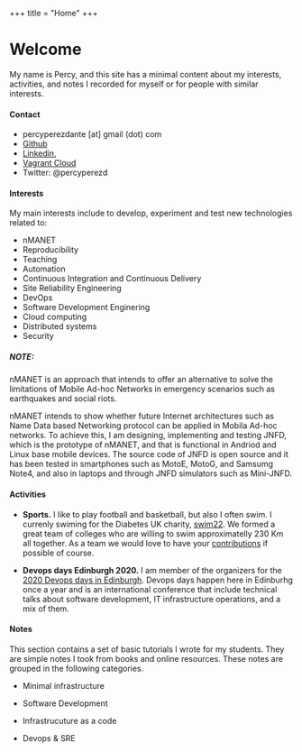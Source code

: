 +++
title = "Home"
+++

# Welcome

My name is Percy, and this site has a minimal content about my interests, activities, and notes I recorded for myself or for people with similar interests. 

#### Contact

* percyperezdante [at] gmail (dot) com  
* [Github](https://github.com/percyperezdante)
* [Linkedin](https://linkedin.com/in/percy-perez-27143740),
* [Vagrant Cloud](https://app.vagrantup.com/percyperezd)
* Twitter: @percyperezd 

#### Interests

My main interests include to develop, experiment and test new technologies related to:

* nMANET
* Reproducibility
* Teaching
* Automation 
* Continuous Integration and Continuous Delivery
* Site Reliability Engineering
* DevOps
* Software Development Enginering
* Cloud computing
* Distributed systems
* Security  

##### NOTE: 

nMANET is an approach that intends to offer an alternative to solve the limitations of Mobile Ad-hoc Networks in emergency scenarios such as earthquakes and social riots. 

nMANET intends to show whether future Internet architectures such as Name Data based Networking protocol can be applied in Mobila Ad-hoc networks. To achieve this, I am designing, implementing and testing JNFD, which is the prototype of nMANET, and that is functional in Andriod and Linux base mobile devices. The source code of JNFD is open source and it has been tested in smartphones such as MotoE, MotoG, and Samsumg Note4, and also in laptops and through JNFD simulators such as Mini-JNFD.

#### Activities

* **Sports.** I like to play football and basketball, but also I often swim. I currenly swiming for the Diabetes UK charity, [swim22](https://swim22.diabetes.org.uk). We formed a great team of colleges who are willing to swim approximatelly 230 Km all together. As a team we would love to have your [contributions](https://swim22.diabetes.org.uk/pages/wacky-whales) if possible of course.

* **Devops days Edinburgh 2020.** I am member of the organizers for the [2020 Devops days in Edinburgh](https://devopsdays.org/events/2020-edinburgh/contact/). Devops days happen here in Edinburhg once a year and is an international conference that include technical talks about software development, IT infrastructure operations, and a mix of them.


#### Notes

This section contains a set of basic tutorials I wrote for my students. They are simple notes I took from books and online resources. These notes are grouped in the following categories.

* Minimal infrastructure

* Software Development

* Infrastrucuture as a code

* Devops & SRE




